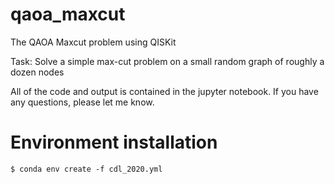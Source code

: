 # qaoa_maxcut

The QAOA Maxcut problem using QISKit

Task: Solve a simple max-cut problem on a small random graph of roughly a dozen nodes


All of the code and output is contained in the jupyter notebook. If you have any
questions, please let me know.


# Environment installation
```
$ conda env create -f cdl_2020.yml
```

